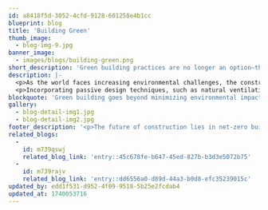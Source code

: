 ```yaml
---
id: a8418f5d-3052-4cfd-9128-601258e4b1cc
blueprint: blog
title: 'Building Green'
thumb_image:
  - blog-img-9.jpg
banner_image:
  - images/blogs/building-green.png
short_description: 'Green building practices are no longer an option—they are a necessity. From reducing carbon footprints to enhancing energy efficiency, sustainable construction ensures a healthier planet for future generations.'
description: |-
  <p>As the world faces increasing environmental challenges, the construction industry is undergoing a transformative shift toward sustainability. Green building practices are no longer an option—they are a necessity. From reducing carbon footprints to enhancing energy efficiency, sustainable construction ensures a healthier planet for future generations. The adoption of eco-friendly materials, renewable energy sources, and innovative design strategies allows developers to minimize environmental impact while maximizing efficiency and longevity. Sustainable construction is about more than just using recycled materials or installing solar panels—it’s a comprehensive approach that integrates energy-efficient designs, smart resource management, and eco-conscious planning. The demand for green buildings is surging, driven by government regulations, consumer awareness, and financial benefits such as lower operational costs and higher property values. LEED (Leadership in Energy and Environmental Design) and other green certifications are becoming industry benchmarks, pushing companies to meet higher sustainability standards.</p>
  <p>Incorporating passive design techniques, such as natural ventilation, daylight optimization, and thermal insulation, significantly reduces energy consumption. Furthermore, using locally sourced, non-toxic materials lowers carbon emissions associated with transportation and manufacturing. By leveraging innovative building technologies like prefabrication, 3D printing, and AI-driven energy management, construction companies can create buildings that are not only aesthetically appealing but also environmentally responsible.</p>
blockquote: 'Green building goes beyond minimizing environmental impact; it focuses on creating healthier, smarter, and more resilient spaces. By using sustainable materials, energy-efficient designs, and eco-friendly technologies, green buildings enhance occupant well-being, reduce operational costs, and contribute to a healthier planet while promoting long-term sustainability and resilience.'
gallery:
  - blog-detail-img1.jpg
  - blog-detail-img2.jpg
footer_description: '<p>The future of construction lies in net-zero buildings—structures that produce as much energy as they consume. With the rise of carbon-neutral materials, AI-driven building management, and self-sustaining energy grids, the industry is rapidly moving toward a more sustainable future. Governments worldwide are introducing tax incentives and sustainability mandates, making eco-friendly construction more viable and financially rewarding than ever before. At Orion Construction, we believe that building green is more than a trend—it’s a responsibility. By integrating cutting-edge sustainable practices, we are paving the way for a more energy-efficient, cost-effective, and environmentally friendly construction industry. The choices we make today will shape the future of our cities, communities, and ecosystems. Green construction isn’t just about meeting regulations—it’s about creating a legacy of sustainability for generations to come. </p>'
related_blogs:
  -
    id: m739qswj
    related_blog_link: 'entry::45c678fe-b647-45ed-827b-b3d3e5072b75'
  -
    id: m739rajv
    related_blog_link: 'entry::dd6556a0-d89d-44a3-b0d8-efc35239015c'
updated_by: edd1f531-d952-4f09-9518-5b25e2fcdab4
updated_at: 1740053716
---
```

